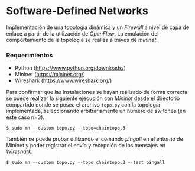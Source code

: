 # Software-Defined Networks

Implementación de una topología dinámica y un *Firewall* a nivel de capa de enlace a partir de la utilización de *OpenFlow*. La emulación del comportamiento de la topología se realiza a través de *mininet*.

### Requerimientos

- Python (https://www.python.org/downloads/)
- Mininet (https://mininet.org/)
- Wireshark (https://www.wireshark.org/)

Para confirmar que las instalaciones se hayan realizado de forma correcta se puede realizar la siguiente ejecución con *Mininet* desde el directorio compartido donde se posea el archivo ```topo.py``` con la topología implementada, seleccionando arbitrariamente un número de switches (en este caso n=3).

```console
$ sudo mn --custom topo.py --topo=chaintopo,3
```

También se puede probar utilizando el comando *pingall* en el entorno de Mininet y poder registrar el envío y recepción de los mensajes en *Wireshark*.

```console
$ sudo mn --custom topo.py --topo chaintopo,3 --test pingall
```
